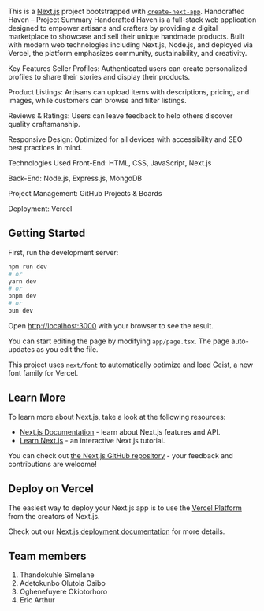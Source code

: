 This is a [Next.js](https://nextjs.org) project bootstrapped with [`create-next-app`](https://nextjs.org/docs/app/api-reference/cli/create-next-app).
Handcrafted Haven – Project Summary
Handcrafted Haven is a full-stack web application designed to empower artisans and crafters by providing a digital marketplace to showcase and sell their unique handmade products. Built with modern web technologies including Next.js, Node.js, and deployed via Vercel, the platform emphasizes community, sustainability, and creativity.

Key Features
Seller Profiles: Authenticated users can create personalized profiles to share their stories and display their products.

Product Listings: Artisans can upload items with descriptions, pricing, and images, while customers can browse and filter listings.

Reviews & Ratings: Users can leave feedback to help others discover quality craftsmanship.

Responsive Design: Optimized for all devices with accessibility and SEO best practices in mind.

Technologies Used
Front-End: HTML, CSS, JavaScript, Next.js

Back-End: Node.js, Express.js, MongoDB

Project Management: GitHub Projects & Boards

Deployment: Vercel


## Getting Started

First, run the development server:

```bash
npm run dev
# or
yarn dev
# or
pnpm dev
# or
bun dev
```

Open [http://localhost:3000](http://localhost:3000) with your browser to see the result.

You can start editing the page by modifying `app/page.tsx`. The page auto-updates as you edit the file.

This project uses [`next/font`](https://nextjs.org/docs/app/building-your-application/optimizing/fonts) to automatically optimize and load [Geist](https://vercel.com/font), a new font family for Vercel.

## Learn More

To learn more about Next.js, take a look at the following resources:

- [Next.js Documentation](https://nextjs.org/docs) - learn about Next.js features and API.
- [Learn Next.js](https://nextjs.org/learn) - an interactive Next.js tutorial.

You can check out [the Next.js GitHub repository](https://github.com/vercel/next.js) - your feedback and contributions are welcome!

## Deploy on Vercel

The easiest way to deploy your Next.js app is to use the [Vercel Platform](https://vercel.com/new?utm_medium=default-template&filter=next.js&utm_source=create-next-app&utm_campaign=create-next-app-readme) from the creators of Next.js.

Check out our [Next.js deployment documentation](https://nextjs.org/docs/app/building-your-application/deploying) for more details.


## Team members

1. Thandokuhle Simelane
2. Adetokunbo Olutola Osibo
3. Oghenefuyere Okiotorhoro
4. Eric Arthur
